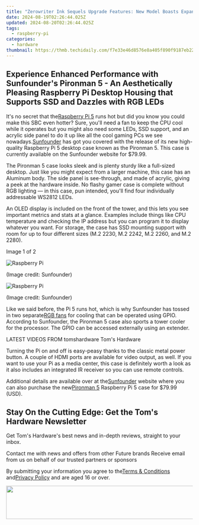 ```yaml
---
title: "Zerowriter Ink Sequels Upgrade Features: New Model Boasts Expanded 5.2” Screen, All-Week Power, and Tactile Keyboard Design for Authors"
date: 2024-08-19T02:26:44.025Z
updated: 2024-08-20T02:26:44.025Z
tags:
  - raspberry-pi
categories:
  - hardware
thumbnail: https://thmb.techidaily.com/f7e33e46d8576e8a405f890f9187eb22b423a0b9361503ab0ea4cb809046ec66.jpg
---
```


## Experience Enhanced Performance with Sunfounder's Pironman 5 - An Aesthetically Pleasing Raspberry Pi Desktop Housing that Supports SSD and Dazzles with RGB LEDs

It's no secret that the[Raspberry Pi 5](https://tools.techidaily.com) runs hot but did you know you could make this SBC even hotter? Sure, you'll need a fan to keep the CPU cool while it operates but you might also need some LEDs, SSD support, and an acrylic side panel to do it up like all the cool gaming PCs we see nowadays.[Sunfounder](https://www.sunfounder.com/products/pironman-5-nvme-m-2-ssd-pcie-mini-pc-case-for-raspberry-pi-5) has got you covered with the release of its new high-quality Raspberry Pi 5 desktop case known as the Pironman 5\. This case is currently available on the Sunfounder website for $79.99.

 The Pironman 5 case looks sleek and is plenty sturdy like a full-sized desktop. Just like you might expect from a larger machine, this case has an Aluminum body. The side panel is see-through, and made of acrylic, giving a peek at the hardware inside. No flashy gamer case is complete without RGB lighting — in this case, pun intended, you'll find four individually addressable WS2812 LEDs.

 An OLED display is included on the front of the tower, and this lets you see important metrics and stats at a glance. Examples include things like CPU temperature and checking the IP address but you can program it to display whatever you want. For storage, the case has SSD mounting support with room for up to four different sizes (M.2 2230, M.2 2242, M.2 2260, and M.2 2280).

 Image 1 of 2

![Raspberry Pi](https://vanilla.futurecdn.net/cyclingnews/media/img/missing-image.svg)

 (Image credit: Sunfounder)

![Raspberry Pi](https://vanilla.futurecdn.net/cyclingnews/media/img/missing-image.svg)

 (Image credit: Sunfounder)

 Like we said before, the Pi 5 runs hot, which is why Sunfounder has tossed in two separate[RGB fans](https://tools.techidaily.com) for cooling that can be operated using GPIO. According to Sunfounder, the Pironman 5 case also sports a tower cooler for the processor. The GPIO can be accessed externally using an extender.

 LATEST VIDEOS FROM tomshardware Tom's Hardware

 Turning the Pi on and off is easy-peasy thanks to the classic metal power button. A couple of HDMI ports are available for video output, as well. If you want to use your Pi as a media center, this case is definitely worth a look as it also includes an integrated IR receiver so you can use remote controls.

 Additional details are available over at the[Sunfounder](https://docs.sunfounder.com/projects/pironman5/en/latest/index.html) website where you can also purchase the new[Pironman 5](https://www.sunfounder.com/products/pironman-5-nvme-m-2-ssd-pcie-mini-pc-case-for-raspberry-pi-5) Raspberry Pi 5 case for $79.99 (USD).

## Stay On the Cutting Edge: Get the Tom's Hardware Newsletter

 Get Tom's Hardware's best news and in-depth reviews, straight to your inbox.

 Contact me with news and offers from other Future brands  Receive email from us on behalf of our trusted partners or sponsors

 By submitting your information you agree to the[Terms & Conditions](https://futureplc.com/terms-conditions/) and[Privacy Policy](https://futureplc.com/privacy-policy/) and are aged 16 or over.

<ins class="adsbygoogle"
     style="display:block"
     data-ad-format="autorelaxed"
     data-ad-client="ca-pub-7571918770474297"
     data-ad-slot="1223367746"></ins>



<ins class="adsbygoogle"
     style="display:block"
     data-ad-client="ca-pub-7571918770474297"
     data-ad-slot="8358498916"
     data-ad-format="auto"
     data-full-width-responsive="true"></ins>



<!-- affiliate ads begin -->
<a href="https://laganoo.pxf.io/c/5597632/1657399/16446" target="_top" id="1657399"><img src="//a.impactradius-go.com/display-ad/16446-1657399" border="0" alt="" width="728" height="90"/></a><img height="0" width="0" src="https://imp.pxf.io/i/5597632/1657399/16446" style="position:absolute;visibility:hidden;" border="0" />
<!-- affiliate ads end -->